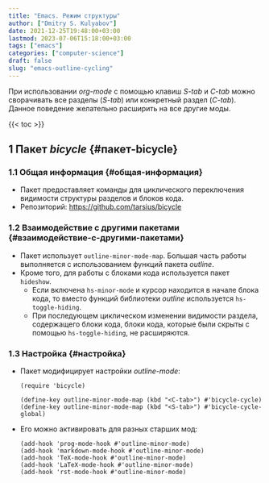 ```yaml
---
title: "Emacs. Режим структуры"
author: ["Dmitry S. Kulyabov"]
date: 2021-12-25T19:48:00+03:00
lastmod: 2023-07-06T15:18:00+03:00
tags: ["emacs"]
categories: ["computer-science"]
draft: false
slug: "emacs-outline-cycling"
---
```


При использовании _org-mode_ с помощью клавиш _S-tab_ и _C-tab_ можно сворачивать все разделы (_S-tab_) или конкретный раздел (_C-tab_). Данное поведение желательно расширить на все другие моды.

<!--more-->

{{< toc >}}


## <span class="section-num">1</span> Пакет _bicycle_ {#пакет-bicycle}


### <span class="section-num">1.1</span> Общая информация {#общая-информация}

-   Пакет предоставляет команды для циклического переключения видимости структуры разделов и блоков кода.
-   Репозиторий: <https://github.com/tarsius/bicycle>


### <span class="section-num">1.2</span> Взаимодействие с другими пакетами {#взаимодействие-с-другими-пакетами}

-   Пакет использует `outline-minor-mode-map`. Большая часть работы выполняется с использованием функций пакета _outline_.
-   Кроме того, для работы с блоками кода используется пакет `hideshow`.
    -   Если включена `hs-minor-mode` и курсор находится в начале блока кода, то вместо функций библиотеки _outline_ используется `hs-toggle-hiding`.
    -   При последующем циклическом изменении видимости раздела, содержащего блоки кода, блоки кода, которые были скрыты с помощью `hs-toggle-hiding`, не расширяются.


### <span class="section-num">1.3</span> Настройка {#настройка}

-   Пакет модифицирует настройки _outline-mode_:
    ```emacs-lisp
    (require 'bicycle)

    (define-key outline-minor-mode-map (kbd "<C-tab>") #'bicycle-cycle)
    (define-key outline-minor-mode-map (kbd "<S-tab>") #'bicycle-cycle-global)
    ```
-   Его можно активировать для разных старших мод:
    ```emacs-lisp
    (add-hook 'prog-mode-hook #'outline-minor-mode)
    (add-hook 'markdown-mode-hook #'outline-minor-mode)
    (add-hook 'TeX-mode-hook #'outline-minor-mode)
    (add-hook 'LaTeX-mode-hook #'outline-minor-mode)
    (add-hook 'rst-mode-hook #'outline-minor-mode)
    ```
